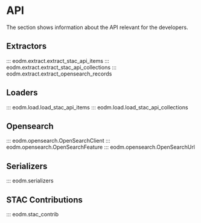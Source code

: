 # API

The section shows information about the API relevant for the developers.

## Extractors

::: eodm.extract.extract_stac_api_items
::: eodm.extract.extract_stac_api_collections
::: eodm.extract.extract_opensearch_records

## Loaders

::: eodm.load.load_stac_api_items
::: eodm.load.load_stac_api_collections

## Opensearch

::: eodm.opensearch.OpenSearchClient
::: eodm.opensearch.OpenSearchFeature
::: eodm.opensearch.OpenSearchUrl

## Serializers

::: eodm.serializers


## STAC Contributions

::: eodm.stac_contrib
